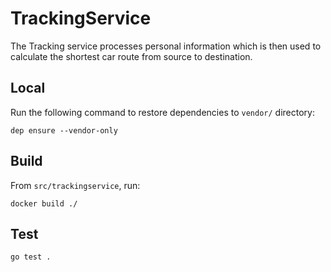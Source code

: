 # TrackingService

The Tracking service processes personal information which is then used to calculate the shortest car route from source to destination.

## Local

Run the following command to restore dependencies to `vendor/` directory:

    dep ensure --vendor-only

## Build

From `src/trackingservice`, run:

```
docker build ./
```

## Test

```
go test .
```
